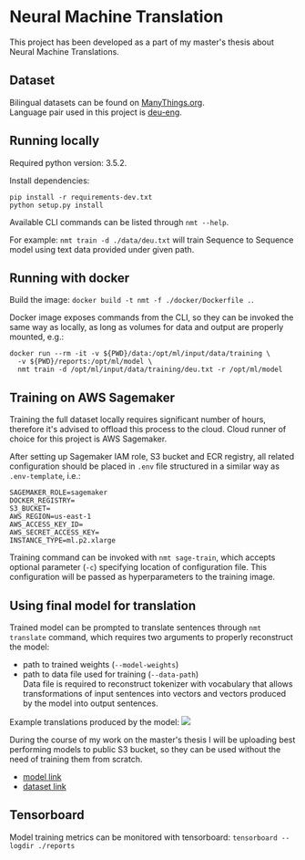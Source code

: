 # Neural Machine Translation

This project has been developed as a part of my master's thesis about 
Neural Machine Translations. 

## Dataset
Bilingual datasets can be found on [ManyThings.org](http://www.manythings.org/anki).  
Language pair used in this project is [deu-eng](http://www.manythings.org/anki/deu-eng.zip). 

## Running locally
Required python version: 3.5.2.

Install dependencies:
```commandline
pip install -r requirements-dev.txt
python setup.py install
```

Available CLI commands can be listed through `nmt --help`.

For example: `nmt train -d ./data/deu.txt` will train Sequence to Sequence model
using text data provided under given path.

## Running with docker
Build the image: `docker build -t nmt -f ./docker/Dockerfile .`.

Docker image exposes commands from the CLI, so they can be invoked 
the same way as locally, as long as volumes for data and output 
are properly mounted, e.g.:
```
docker run --rm -it -v ${PWD}/data:/opt/ml/input/data/training \
  -v ${PWD}/reports:/opt/ml/model \ 
  nmt train -d /opt/ml/input/data/training/deu.txt -r /opt/ml/model
```

## Training on AWS Sagemaker
Training the full dataset locally requires significant number of hours,
therefore it's advised to offload this process to the cloud.
Cloud runner of choice for this project is AWS Sagemaker.  
  
After setting up Sagemaker IAM role, S3 bucket and ECR registry, 
all related configuration should be placed in `.env` file 
structured in a similar way as `.env-template`, i.e.:
```
SAGEMAKER_ROLE=sagemaker
DOCKER_REGISTRY=
S3_BUCKET=
AWS_REGION=us-east-1
AWS_ACCESS_KEY_ID=
AWS_SECRET_ACCESS_KEY=
INSTANCE_TYPE=ml.p2.xlarge
```

Training command can be invoked with `nmt sage-train`, 
which accepts optional parameter (`-c`) specifying location of configuration file.
This configuration will be passed as hyperparameters to the training image.

## Using final model for translation
Trained model can be prompted to translate sentences through `nmt translate` command,
which requires two arguments to properly reconstruct the model:
- path to trained weights (`--model-weights`)
- path to data file used for training (`--data-path`)  
Data file is required to reconstruct tokenizer with vocabulary that allows
transformations of input sentences into vectors and vectors produced by the model
into output sentences.  

Example translations produced by the model:
![](https://s3.eu-central-1.amazonaws.com/nmt-public/static/deu-translation-example.png)

During the course of my work on the master's thesis I will be uploading
best performing models to public S3 bucket, so they can be used without the need
of training them from scratch.
- [model link](https://s3.eu-central-1.amazonaws.com/nmt-public/model/model.h5)
- [dataset link](https://s3.eu-central-1.amazonaws.com/nmt-public/model/deu.txt)

## Tensorboard
Model training metrics can be monitored with tensorboard: 
`tensorboard --logdir ./reports`
